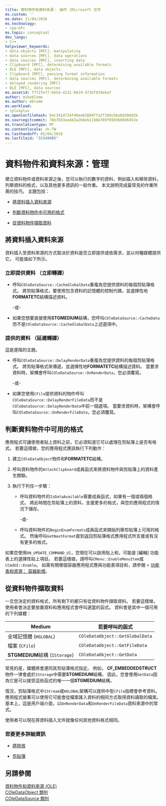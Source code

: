 ```yaml
---
title: 資料物件和資料來源： 操作 |Microsoft 文件
ms.custom: ''
ms.date: 11/04/2016
ms.technology:
- cpp-mfc
ms.topic: conceptual
dev_langs:
- C++
helpviewer_keywords:
- data objects [MFC], manipulating
- data sources [MFC], data operations
- data sources [MFC], inserting data
- Clipboard [MFC], determining available formats
- OLE [MFC], data objects
- Clipboard [MFC], passing format information
- data sources [MFC], determining available formats
- delayed rendering [MFC]
- OLE [MFC], data sources
ms.assetid: f7f27e77-bb5d-4131-b819-d71bf929ebaf
author: mikeblome
ms.author: mblome
ms.workload:
- cplusplus
ms.openlocfilehash: b4c3414734f40ee81689ffa2f160cbbab8306d2b
ms.sourcegitcommit: 76b7653ae443a2b8eb1186b789f8503609d6453e
ms.translationtype: MT
ms.contentlocale: zh-TW
ms.lasthandoff: 05/04/2018
ms.locfileid: "33349905"
---
```

# <a name="data-objects-and-data-sources-manipulation"></a>資料物件和資料來源：管理
建立資料物件或資料來源之後，您可以執行的數字的資料，例如插入和移除資料，列舉資料的格式，以及其他更多資訊的一般作業。 本文說明完成最常見的作業所需的技巧。 主題包括：  
  
-   [將資料插入資料來源](#_core_inserting_data_into_a_data_source)  
  
-   [判斷資料物件中可用的格式](#_core_determining_the_formats_available_in_a_data_object)  
  
-   [從資料物件擷取資料](#_core_retrieving_data_from_a_data_object)  
  
##  <a name="_core_inserting_data_into_a_data_source"></a> 將資料插入資料來源  
 資料插入至資料來源的方式取決於資料是否立即提供或依需求，並以何種媒體提供它。 可能值如下所示。  
  
### <a name="supplying-data-immediately-immediate-rendering"></a>立即提供資料 （立即轉譯）  
  
-   呼叫`COleDataSource::CacheGlobalData`重複為您提供資料的每個剪貼簿格式。 將剪貼簿格式，要使用包含資料的記憶體的控制代碼，並選擇性地**FORMATETC**結構描述資料。  
  
     -或-  
  
-   如果您想要直接使用**STGMEDIUM**結構，您呼叫`COleDataSource::CacheData`而不是`COleDataSource::CacheGlobalData`上述選項中。  
  
### <a name="supplying-data-on-demand-delayed-rendering"></a>提供的資料 （延遲轉譯）  
 這是進階的主題。  
  
-   呼叫`COleDataSource::DelayRenderData`重複為您提供資料的每個剪貼簿格式。 將剪貼簿格式來傳遞，並選擇性地**FORMATETC**結構描述資料。 當要求資料時，架構會呼叫`COleDataSource::OnRenderData`，您必須覆寫。  
  
     -或-  
  
-   如果您使用`CFile`提供資料的物件呼叫`COleDataSource::DelayRenderFileData`而不是`COleDataSource::DelayRenderData`中前一個選項。 當要求資料時，架構會呼叫`COleDataSource::OnRenderFileData`，您必須覆寫。  
  
##  <a name="_core_determining_the_formats_available_in_a_data_object"></a> 判斷資料物件中可用的格式  
 應用程式可讓使用者貼上資料之前，它必須知道它可以處理在剪貼簿上是否有格式。 若要這樣做，您的應用程式應該執行下列動作：  
  
1.  建立`COleDataObject`物件和**FORMATETC**結構。  
  
2.  呼叫資料物件的`AttachClipboard`成員函式來將資料物件與剪貼簿上的資料產生關聯。  
  
3.  執行下列任一步驟：  
  
    -   呼叫資料物件的`IsDataAvailable`需要成員函式，如果有一個或兩個格式。 將此時間在剪貼簿上的資料，支援更多的格式，與您的應用程式的情況下儲存。  
  
         -或-  
  
    -   呼叫資料物件的`BeginEnumFormats`成員函式來開始列舉剪貼簿上可用的格式。 然後呼叫`GetNextFormat`直到返回剪貼簿格式應用程式所支援或有沒有更多的格式。  
  
 如果您使用`ON_UPDATE_COMMAND_UI`，您現在可以啟用貼上和，可能是 [編輯] 功能表上的選擇性貼上項目。 若要這樣做，請呼叫`CMenu::EnableMenuItem`或`CCmdUI::Enable`。 如需有關哪個容器應用程式應與功能表項目和，請參閱 <<c0> [ 功能表和資源： 容器新增](../mfc/menus-and-resources-container-additions.md)。  
  
##  <a name="_core_retrieving_data_from_a_data_object"></a> 從資料物件擷取資料  
 一旦您決定的資料格式，所有剩下的都只有從資料物件擷取資料。 若要這樣做，使用者會決定要放置資料和應用程式會呼叫適當的函式。 資料會是其中一個可用的下列媒體：  
  
|Medium|若要呼叫的函式|  
|------------|----------------------|  
|全域記憶體 (`HGLOBAL`)|`COleDataObject::GetGlobalData`|  
|檔案 (`CFile`)|`COleDataObject::GetFileData`|  
|**STGMEDIUM**結構 (`IStorage`)|`COleDataObject::GetData`|  
  
 常見的是，媒體將會連同其剪貼簿格式指定。 例如， **CF_EMBEDDEDSTRUCT**物件一律會處於`IStorage`中需要**STGMEDIUM**結構。 因此，您會使用`GetData`因為它是可以接受這些函式的唯一一個**STGMEDIUM**結構。  
  
 情況，剪貼簿格式中`IStream`或`HGLOBAL`架構可以提供中型`CFile`指標會參考資料。 應用程式接著可以使用它可能會從檔案匯入資料的相同方式取得資料讀取的檔案。 基本上，這是用戶端介面，以`OnRenderData`和`OnRenderFileData`資料來源中的常式。  
  
 使用者可以現在將資料插入文件就像任何其他資料格式相同。  
  
### <a name="what-do-you-want-to-know-more-about"></a>您要更多詳細資訊  
  
-   [將拖放](../mfc/drag-and-drop-ole.md)  
  
-   [剪貼簿](../mfc/clipboard.md)  
  
## <a name="see-also"></a>另請參閱  
 [資料物件和資料來源 (OLE)](../mfc/data-objects-and-data-sources-ole.md)   
 [COleDataObject 類別](../mfc/reference/coledataobject-class.md)   
 [COleDataSource 類別](../mfc/reference/coledatasource-class.md)
